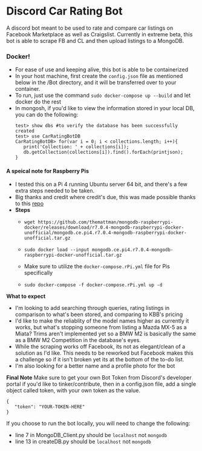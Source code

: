 # Discord Car Rating Bot
 A discord bot meant to be used to rate and compare car listings on Facebook Marketplace as well as Craigslist. 
 Currently in extreme beta, this bot is able to scrape FB and CL and then upload listings to a MongoDB. 


### Docker!
 * For ease of use and keeping alive, this bot is able to be containerized
 * In your host machine, first create the `config.json` file as mentioned below in the /Bot directory, and it will be transferred over to your container.
 * To run, just use the command `sudo docker-compose up --build` and let docker do the rest
 * In mongosh, if you'd like to view the information stored in your local DB, you can do the following:
      ```$ mongosh
      test> show dbs #to verify the database has been successfully created
      test> use CarRatingBotDB
      CarRatingBotDB> for(var i = 0; i < collections.length; i++){
         print('Collection: ' + collections[i]);
         db.getCollection(collections[i]).find().forEach(printjson);
      }
#### A speical note for Raspberry Pis
 * I tested this on a Pi 4 running Ubuntu server 64 bit, and there's a few extra steps needed to be taken. 
 * Big thanks and credit where credit's due, this was made possible thanks to this [repo](https://github.com/themattman/mongodb-raspberrypi-docker)
 * **Steps**
   * `wget https://github.com/themattman/mongodb-raspberrypi-docker/releases/download/r7.0.4-mongodb-raspberrypi-docker-unofficial/mongodb.ce.pi4.r7.0.4-mongodb-raspberrypi-docker-unofficial.tar.gz`
   
   * `sudo docker load --input mongodb.ce.pi4.r7.0.4-mongodb-raspberrypi-docker-unofficial.tar.gz`
   
   * Make sure to utilize the `docker-compose.rPi.yml` file for Pis specifically

   * `sudo docker-compose -f docker-compose.rPi.yml up -d`

 **What to expect**
  - I'm looking to add searching through queries, rating listings in comparison to what's been stored, and comparing to KBB's pricing
  - I'd like to make the reliablity of the model names higher as currently it works, but what's stopping someone from listing a Mazda MX-5 as a Miata? Trims aren't implemented yet so a BMW M2 is basically the same as a BMW M2 Competition in the database's eyes.
 - While the scraping works off Facebook, its not as elegant/clean of a solution as I'd like. This needs to be reworked but Facebook makes this a challenge so if it isn't broken yet its at the bottom of the to-do list.
 - I'm also looking for a better name and a profile photo for the bot


**Final Note**
Make sure to get your own Bot Token from Discord's developer portal if you'd like to tinker/contribute, then in a config.json file, add a single object called token, with your own token as the value.
 ```
 {
    "token": "YOUR-TOKEN-HERE"
 }
 ```
If you choose to run the bot locally, you will need to change the following:
 * line 7 in MongoDB_Client.py should be `localhost` not `mongodb`
 * line 13 in createDB.py should be `localhost` not `mongodb`